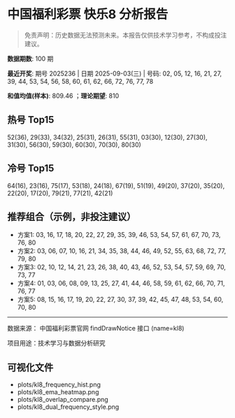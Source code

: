 # 中国福利彩票 快乐8 分析报告

> 免责声明：历史数据无法预测未来。本报告仅供技术学习参考，不构成投注建议。


**数据期数**: 100 期

**最近开奖**: 期号 2025236 | 日期 2025-09-03(三) | 号码: 02, 05, 12, 16, 21, 27, 39, 44, 53, 54, 56, 58, 60, 61, 62, 66, 72, 76, 77, 78

**和值均值(样本)**: 809.46 ；**理论期望**: 810


## 热号 Top15

52(36), 29(33), 34(32), 25(31), 26(31), 55(31), 03(30), 12(30), 27(30), 31(30), 56(30), 59(30), 60(30), 70(30), 80(30)


## 冷号 Top15

64(16), 23(16), 75(17), 53(18), 24(18), 67(19), 51(19), 49(20), 37(20), 35(20), 22(20), 17(20), 79(21), 77(21), 42(21)


## 推荐组合（示例，非投注建议）

- 方案1: 03, 16, 17, 18, 20, 22, 27, 29, 35, 39, 46, 53, 54, 57, 61, 67, 70, 73, 76, 80
- 方案2: 03, 06, 07, 10, 16, 21, 34, 35, 38, 44, 46, 49, 52, 55, 63, 68, 72, 77, 79, 80
- 方案3: 02, 10, 12, 14, 21, 23, 26, 38, 40, 43, 46, 52, 53, 54, 57, 59, 69, 70, 73, 77
- 方案4: 01, 03, 06, 08, 09, 13, 25, 27, 41, 44, 46, 58, 59, 61, 62, 66, 70, 71, 76, 77
- 方案5: 08, 15, 16, 17, 19, 20, 22, 27, 30, 37, 39, 42, 45, 47, 48, 53, 54, 60, 70, 80

---

数据来源： 中国福利彩票官网 findDrawNotice 接口 (name=kl8)

项目用途：技术学习与数据分析研究


## 可视化文件

- plots/kl8_frequency_hist.png
- plots/kl8_ema_heatmap.png
- plots/kl8_overlap_compare.png
- plots/kl8_dual_frequency_style.png